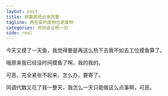 ```yaml
---
layout: post
title: 欲戴其冠必承其重
tagline: 再狂妄的废物也是废物
categories: 时间会证明一切
side: real
---
```


今天又摸了一天鱼，我觉得要是再这么热下去我不如去工位摸鱼算了。

哦原来我已经没时间摸鱼了啊，我的我的。

可恶，完全紧张不起来，怎么办，要寄了。

同调代数又花了我一整天，我怎么一天只能做这么点事啊，可恶。
